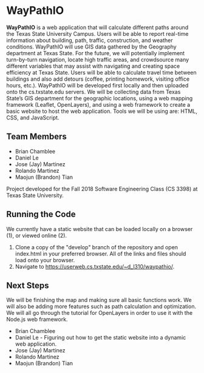# WayPathIO
**WayPathIO** is a web application that will calculate different paths around the Texas State University Campus. Users will be able to report real-time information about building, path, traffic, construction, and weather conditions. WayPathIO will use GIS data gathered by the Geography department at Texas State. For the future, we will potentially implement turn-by-turn navigation, locate high traffic areas, and crowdsource many different variables that may assist with navigating and creating space efficiency at Texas State. Users will be able to calculate travel time between buildings and also add detours (coffee, printing homework, visiting office hours, etc.). WayPathIO will be developed first locally and then uploaded onto the cs.txstate.edu servers. We will be collecting data from Texas State’s GIS department for the geographic locations, using a web mapping framework (Leaflet, OpenLayers), and using a web framework to create a basic website to host the web application. Tools we will be using are: HTML, CSS, and JavaScript.

## **Team Members**
   * Brian Chamblee
   * Daniel Le
   * Jose (Jay) Martinez
   * Rolando Martinez
   * Maojun (Brandon) Tian
   
Project developed for the Fall 2018 Software Engineering Class (CS 3398) at Texas State University.

## **Running the Code**
We currently have a static website that can be loaded locally on a browser (1), or viewed online (2). 
  1. Clone a copy of the "develop" branch of the repository and open index.html in your preferred browser. All of the links and files should load onto your browser.
  2. Navigate to https://userweb.cs.txstate.edu/~d_l310/waypathio/.

## **Next Steps**
We will be finishing the map and making sure all basic functions work. We will also be adding more features such as path calculation and optimization. We will all go through the tutorial for OpenLayers in order to use it with the Node.js web framework.
   * Brian Chamblee
   * Daniel Le - Figuring out how to get the static website into a dynamic web application.
   * Jose (Jay) Martinez
   * Rolando Martinez
   * Maojun (Brandon) Tian
